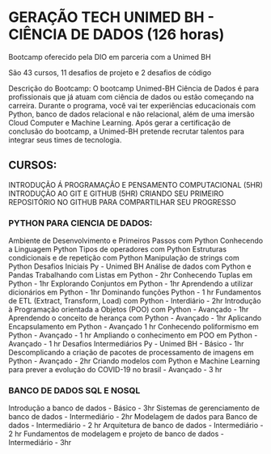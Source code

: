 # GERAÇÃO TECH UNIMED BH - CIÊNCIA DE DADOS (126 horas)

Bootcamp oferecido pela DIO em parceria com a Unimed BH

São 43 cursos, 11 desafios de projeto e 2 desafios de código 

Descrição do Bootcamp:
O bootcamp Unimed-BH Ciência de Dados é para profissionais que já atuam com ciência de dados ou estão começando na carreira. Durante o programa, você vai ter experiências educacionais com Python, banco de dados relacional e não relacional, além de uma imersão Cloud Computer e Machine Learning. Após gerar a certificação de conclusão do bootcamp, a Unimed-BH pretende recrutar talentos para integrar seus times de tecnologia.

## CURSOS:
 INTRODUÇÃO Á PROGRAMAÇÃO E PENSAMENTO COMPUTACIONAL (5HR)
 INTRODUÇÃO AO GIT E GITHUB (5HR)
 CRIANDO SEU PRIMEIRO REPOSITÓRIO NO GITHUB PARA COMPARTILHAR SEU PROGRESSO
 
 ### PYTHON PARA CIENCIA DE DADOS:
   Ambiente de Desenvolvimento e Primeiros Passos com Python 
   Conhecendo a Linguagem Python
   Tipos de operadores com Python 
   Estruturas condicionais e de repetição com Python 
 Manipulação de strings com Python 
 Desafios Iniciais Py - Unimed BH
 Análise de dados com Python e Pandas
 Trabalhando com Listas em Python - 2hr
  Conhecendo Tuplas em Python  - 1hr
  Explorando Conjuntos em Python - 1hr
  Aprendendo a utilizar dicionários em Python - 1hr
  Dominando funções Python - 1 hr
  Fundamentos de ETL (Extract, Transform, Load) com Python - Interdiário - 2hr
  Introdução à Programação orientada a Objetos (POO) com Python - Avançado - 1hr
  Aprendendo o conceito de herança com Python - Avançado - 1hr
  Aplicando Encapsulamento em Python - Avançado 1 hr
  Conhecendo poliformismo em Python - Avançado - 1 hr
  Ampliando o conhecimento em POO em Python - Avançado - 1 hr
  Desafios Intermediários Py - Unimed BH - Básico - 1hr
  Descomplicando a criação de pacotes de processamento de imagens em Python - Avançado - 2hr
  Criando modelos com Python e Machine Learning para prever a evolução do COVID-19 no brasil - Avançado - 3 hr
  
  ### BANCO DE DADOS SQL E NOSQL
  Introdução a banco de dados - Básico - 3hr
  Sistemas de gerenciamento de banco de dados - Intermediário - 2hr
  Modelagem de dados para Banco de dados - Intermediário - 2 hr
  Arquitetura de banco de dados - Intermediário - 2 hr
  Fundamentos de modelagem e projeto de banco de dados - Intermediário - 3hr
  




